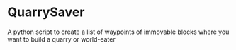 # QuarrySaver
A python script to create a list of waypoints of immovable blocks where you want to build a quarry or world-eater
